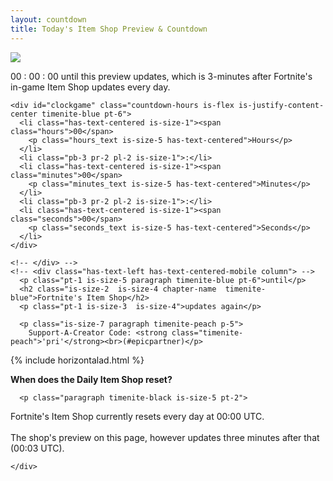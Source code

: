```yaml
---
layout: countdown
title: Today's Item Shop Preview & Countdown
---
```




<section class="item-shop hero container countdown-section is-fullheight">

  <div id="clock" class="image is-justify-content-center item-shop-full">
   <div class="content-loader"><span class="loader hero"></span></div> 
    <img id="item-shop-preview" src="https://today.timenite.com/itemshop-transparent.png?n=55">
    <p class="is-size-7 paragraph timenite-peach p-5 has-text-centered image-message">
 <span class="hours">00</span><span> : </span>
 <span class="minutes">00</span><span> : </span>
 <span class="seconds">00</span> until this preview updates, which is 3-minutes after Fortnite's in-game Item Shop updates every day.<br>     
</p>
  </div>


    <div id="clockgame" class="countdown-hours is-flex is-justify-content-center timenite-blue pt-6">
      <li class="has-text-centered is-size-1"><span class="hours">00</span>
        <p class="hours_text is-size-5 has-text-centered">Hours</p>
      </li>
      <li class="pb-3 pr-2 pl-2 is-size-1">:</li>
      <li class="has-text-centered is-size-1"><span class="minutes">00</span>
        <p class="minutes_text is-size-5 has-text-centered">Minutes</p>
      </li>
      <li class="pb-3 pr-2 pl-2 is-size-1">:</li>
      <li class="has-text-centered is-size-1"><span class="seconds">00</span>
        <p class="seconds_text is-size-5 has-text-centered">Seconds</p>
      </li>
    </div>

  <div class="container has-text-centered">
    <!-- <div class="column is-vcentered p-4"> -->
 
    <!-- </div> -->
    <!-- <div class="has-text-left has-text-centered-mobile column"> -->
      <p class="pt-1 is-size-5 paragraph timenite-blue pt-6">until</p>
      <h2 class="is-size-2  is-size-4 chapter-name  timenite-blue">Fortnite's Item Shop</h2>
      <p class="pt-1 is-size-3  is-size-4">updates again</p>

      <p class="is-size-7 paragraph timenite-peach p-5">
        Support-A-Creator Code: <strong class="timenite-peach">'pri'</strong><br>(#epicpartner)</p>
  </div>
  
</section>

{% include horizontalad.html %}

<section class="hero container">
  <div class="container p-4 hast">
    <div class="support-section pb-6">
      <strong class="paragraph timenite-black is-size-4">
        When does the Daily Item Shop reset?
      </strong>

      <p class="paragraph timenite-black is-size-5 pt-2">
  Fortnite's Item Shop currently resets every day at 00:00 UTC.<br><br>The shop's preview on this page, however updates three minutes after that (00:03 UTC).
      </p>



    </div>
  </div>
</section>

<script>
</script>